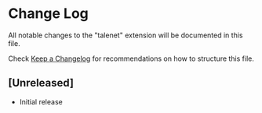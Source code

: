 # Change Log

All notable changes to the "talenet" extension will be documented in this file.

Check [Keep a Changelog](http://keepachangelog.com/) for recommendations on how to structure this file.

## [Unreleased]

- Initial release